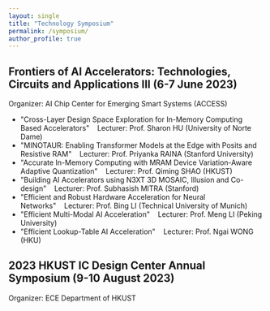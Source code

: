 ```yaml
---
layout: single
title: "Technology Symposium"
permalink: /symposium/
author_profile: true
---
```


## Frontiers of AI Accelerators: Technologies, Circuits and Applications III (6-7 June 2023)
Organizer: AI Chip Center for Emerging Smart Systems (ACCESS)
- "Cross-Layer Design Space Exploration for In-Memory Computing Based Accelerators"&nbsp;&nbsp;&nbsp;&nbsp;Lecturer: Prof. Sharon HU (University of Norte Dame)
- "MINOTAUR: Enabling Transformer Models at the Edge with Posits and Resistive RAM"&nbsp;&nbsp;&nbsp;&nbsp;Lecturer: Prof. Priyanka RAINA (Stanford University)
- "Accurate In-Memory Computing with MRAM Device Variation-Aware Adaptive Quantization"&nbsp;&nbsp;&nbsp;&nbsp;Lecturer: Prof. Qiming SHAO (HKUST)
- "Building AI Accelerators using N3XT 3D MOSAIC, Illusion and Co-design"&nbsp;&nbsp;&nbsp;&nbsp;Lecturer: Prof. Subhasish MITRA (Stanford)
- "Efficient and Robust Hardware Acceleration for Neural Networks"&nbsp;&nbsp;&nbsp;&nbsp;Lecturer: Prof. Bing LI (Technical University of Munich)
- "Efficient Multi-Modal AI Acceleration"&nbsp;&nbsp;&nbsp;&nbsp;Lecturer: Prof. Meng LI (Peking University)
- "Efficient Lookup-Table AI Acceleration"&nbsp;&nbsp;&nbsp;&nbsp;Lecturer: Prof. Ngai WONG (HKU)

## 2023 HKUST IC Design Center Annual Symposium (9-10 August 2023)
Organizer: ECE Department of HKUST
